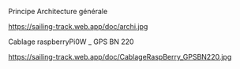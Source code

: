 Principe Architecture générale

https://sailing-track.web.app/doc/archi.jpg


Cablage raspberryPi0W _ GPS BN 220

https://sailing-track.web.app/doc/CablageRaspBerry_GPSBN220.jpg







